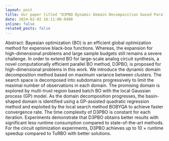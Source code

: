 ```yaml
---
layout: post
title: Our paper titled "D3PBO Dynamic Domain Decomposition based Parallel Bayesian Optimization for Large-scale Analog Circuit Sizing" has been accepted with ACM Transactions on Design Automation of Electronic Systems!
date: 2024-02-02 16:11:00-0400
inline: false
related_posts: false
---
```

Abstract: Bayesian optimization (BO) is an efficient global optimization method for expensive black-box functions. Whereas, the expansion for high-dimensional problems and large sample budgets still remains a severe challenge. In order to extend BO for large-scale analog circuit synthesis, a novel computationally efficient parallel BO method, D3PBO, is proposed for high-dimensional problems in this work. We introduce the dynamic domain decomposition method based on maximum variance between clusters. The search space is decomposed into subdomains progressively to limit the maximal number of observations in each domain. The promising domain is explored by multi-trust region based batch BO with the local Gaussian process (GP) model. As the domain decomposition progresses, the basin-shaped domain is identified using a GP-assisted quadratic regression method and exploited by the local search method BOBYQA to achieve faster convergence rate. The time complexity of D3PBO is constant for each iteration. Experiments demonstrate that D3PBO obtains better results with significant less runtime consumption compared to state-of-the-art methods. For the circuit optimization experiments, D3PBO achieves up to 10 × runtime speedup compared to TuRBO with better solutions.